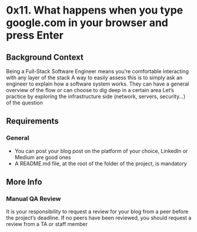 # 0x11. What happens when you type google.com in your browser and press Enter
## Background Context
Being a Full-Stack Software Engineer means you’re comfortable interacting with any layer of the stack
A way to easily assess this is to simply ask an engineer to explain how a software system works. They can have a general overview of the flow or can choose to dig deep in a certain area
Let’s practice by exploring the infrastructure side (network, servers, security…) of the question

## Requirements
### General
- You can post your blog post on the platform of your choice, LinkedIn or Medium are good ones
- A README.md file, at the root of the folder of the project, is mandatory

## More Info
### Manual QA Review
It is your responsibility to request a review for your blog from a peer before the project’s deadline. If no peers have been reviewed, you should request a review from a TA or staff member
